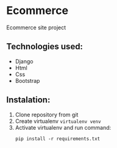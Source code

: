 # Ecommerce
Ecommerce site project
## Technologies used:
  - Django
  - Html
  - Css
  - Bootstrap
## Instalation:
  1. Clone repository from git
  2. Create virtualenv
    ```
    virtualenv venv
    ```
  4. Activate virtualenv and run command:
     ```
     pip install -r requirements.txt
     ```
  
